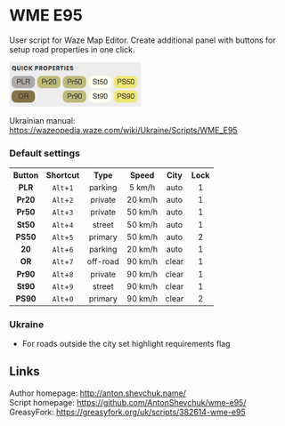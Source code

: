 # WME E95
User script for Waze Map Editor.
Create additional panel with buttons for setup road properties in one click.

![](screenshot.png)

Ukrainian manual: https://wazeopedia.waze.com/wiki/Ukraine/Scripts/WME_E95

### Default settings

<table style="width:100%">
<tr>
  <th>Button</th>
  <th>Shortcut</th>
  <th>Type</th>
  <th>Speed</th>
  <th>City</th>
  <th>Lock</th>
</tr>
<tr>
<td align='center'><strong>PLR</strong></td>
<td align='center'><code>Alt</code>+<code>1</code></td>
<td align='center'>parking</td>
<td align='center'>5 km/h</td>
<td align='center'>auto</td>
<td align='center'>1</td>
</tr>
<tr>
<td align='center'><strong>Pr20</strong></td>
<td align='center'><code>Alt</code>+<code>2</code></td>
<td align='center'>private</td>
<td align='center'>20 km/h</td>
<td align='center'>auto</td>
<td align='center'>1</td>
</tr>
<tr>
<td align='center'><strong>Pr50</strong></td>
<td align='center'><code>Alt</code>+<code>3</code></td>
<td align='center'>private</td>
<td align='center'>50 km/h</td>
<td align='center'>auto</td>
<td align='center'>1</td>
</tr>
<tr>
<td align='center'><strong>St50</strong></td>
<td align='center'><code>Alt</code>+<code>4</code></td>
<td align='center'>street</td>
<td align='center'>50 km/h</td>
<td align='center'>auto</td>
<td align='center'>1</td>
</tr>
<tr>
<td align='center'><strong>PS50</strong></td>
<td align='center'><code>Alt</code>+<code>5</code></td>
<td align='center'>primary</td>
<td align='center'>50 km/h</td>
<td align='center'>auto</td>
<td align='center'>2</td>
</tr>
<tr>
<td align='center'><strong>20</strong></td>
<td align='center'><code>Alt</code>+<code>6</code></td>
<td align='center'>parking</td>
<td align='center'>20 km/h</td>
<td align='center'>auto</td>
<td align='center'>1</td>
</tr>
<tr>
<td align='center'><strong>OR</strong></td>
<td align='center'><code>Alt</code>+<code>7</code></td>
<td align='center'>off-road</td>
<td align='center'>90 km/h</td>
<td align='center'>clear</td>
<td align='center'>1</td>
</tr>
<tr>
<td align='center'><strong>Pr90</strong></td>
<td align='center'><code>Alt</code>+<code>8</code></td>
<td align='center'>private</td>
<td align='center'>90 km/h</td>
<td align='center'>clear</td>
<td align='center'>1</td>
</tr>
<tr>
<td align='center'><strong>St90</strong></td>
<td align='center'><code>Alt</code>+<code>9</code></td>
<td align='center'>street</td>
<td align='center'>90 km/h</td>
<td align='center'>clear</td>
<td align='center'>1</td>
</tr>
<tr>
<td align='center'><strong>PS90</strong></td>
<td align='center'><code>Alt</code>+<code>0</code></td>
<td align='center'>primary</td>
<td align='center'>90 km/h</td>
<td align='center'>clear</td>
<td align='center'>2</td>
</tr>
</table>

### Ukraine
* For roads outside the city set highlight requirements flag

## Links
Author homepage: http://anton.shevchuk.name/  
Script homepage: https://github.com/AntonShevchuk/wme-e95/  
GreasyFork: https://greasyfork.org/uk/scripts/382614-wme-e95  
